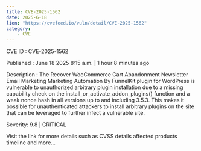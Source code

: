 ```yaml
---
title: CVE-2025-1562
date: 2025-6-18
lien: "https://cvefeed.io/vuln/detail/CVE-2025-1562"
category:
    - CVE
---
```


CVE ID : CVE-2025-1562

Published :  June 18
2025
8:15 a.m. | 1 hour
8 minutes ago

Description : The Recover WooCommerce Cart Abandonment
Newsletter
Email Marketing
Marketing Automation By FunnelKit plugin for WordPress is vulnerable to unauthorized arbitrary plugin installation due to a missing capability check on the install_or_activate_addon_plugins() function and a weak nonce hash in all versions up to
and including
3.5.3. This makes it possible for unauthenticated attackers to install arbitrary plugins on the site that can be leveraged to further infect a vulnerable site.

Severity: 9.8 | CRITICAL

Visit the link for more details
such as CVSS details
affected products
timeline
and more...

